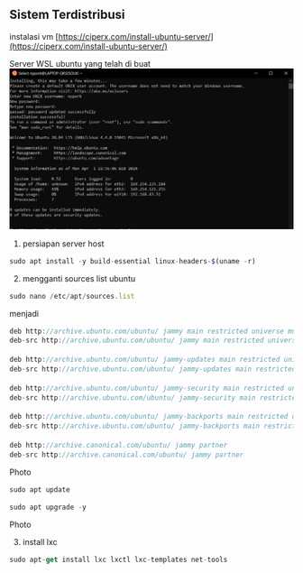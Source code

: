 ## Sistem Terdistribusi

instalasi vm [https://ciperx.com/install-ubuntu-server/](https://ciperx.com/install-ubuntu-server/)

Server WSL ubuntu yang telah di buat
![images/gambar1.jpg](https://github.com/tegararta/Sistem-Terdistribusi/blob/main/Tugas%201%20LXC/assets/ss1.png)



1. persiapan server host 

```jsx
sudo apt install -y build-essential linux-headers-$(uname -r)
```

2. mengganti sources list ubuntu 

```jsx
sudo nano /etc/apt/sources.list
```

menjadi 

```jsx
deb http://archive.ubuntu.com/ubuntu/ jammy main restricted universe multiverse
deb-src http://archive.ubuntu.com/ubuntu/ jammy main restricted universe multiverse

deb http://archive.ubuntu.com/ubuntu/ jammy-updates main restricted universe multiverse
deb-src http://archive.ubuntu.com/ubuntu/ jammy-updates main restricted universe multiverse

deb http://archive.ubuntu.com/ubuntu/ jammy-security main restricted universe multiverse
deb-src http://archive.ubuntu.com/ubuntu/ jammy-security main restricted universe multiverse

deb http://archive.ubuntu.com/ubuntu/ jammy-backports main restricted universe multiverse
deb-src http://archive.ubuntu.com/ubuntu/ jammy-backports main restricted universe multiverse

deb http://archive.canonical.com/ubuntu/ jammy partner
deb-src http://archive.canonical.com/ubuntu/ jammy partner
```

Photo

```jsx
sudo apt update
```

```jsx
sudo apt upgrade -y
```

Photo

3. install lxc 

```jsx
sudo apt-get install lxc lxctl lxc-templates net-tools  
```
